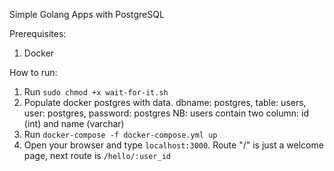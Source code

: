Simple Golang Apps with PostgreSQL

Prerequisites:
1. Docker

How to run:
1. Run `sudo chmod +x wait-for-it.sh`
2. Populate docker postgres with data. dbname: postgres, table: users, user: postgres, password: postgres
NB: users contain two column: id (int) and name (varchar)
3. Run `docker-compose -f docker-compose.yml up`
4. Open your browser and type `localhost:3000`. Route "/" is just a welcome page, next route is `/hello/:user_id`

